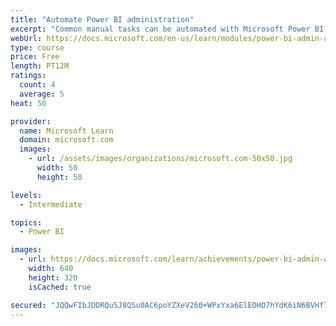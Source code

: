 ```yaml
---
title: "Automate Power BI administration"
excerpt: "Common manual tasks can be automated with Microsoft Power BI Cmdlets for Windows PowerShell and PowerShell core."
webUrl: https://docs.microsoft.com/en-us/learn/modules/power-bi-admin-automate/
type: course
price: Free
length: PT12M
ratings:
  count: 4
  average: 5
heat: 50

provider:
  name: Microsoft Learn
  domain: microsoft.com
  images:
    - url: /assets/images/organizations/microsoft.com-50x50.jpg
      width: 50
      height: 50

levels:
  - Intermediate

topics:
  - Power BI

images:
  - url: https://docs.microsoft.com/learn/achievements/power-bi-admin-automate-social.png
    width: 640
    height: 320
    isCached: true

secured: "JQQwFIbJDDRQuSJ8QSu0AC6poYZXeV260+WPxYxa6ElEOHO7hYdK6iN6BVHf7PAkPOw+0IdTjYxLQ/TqSshF2RnuX3P6xAgINWQOMnZa2s6AP9ILiv8l3mKyLreq6WnY1QZpSCBQqclNGmsPwCvtTS3JOAGbZcEE7tCOMjBFO90sXYchHvK50qHmZaKSWH0TwmJ5dn5S7wtlMgN9MycZxerGCgtQOyjGQCCMHK01j9qq4bkRyam0yQMqdior7Gm4FKwy1jU9xVOVMB0PbOJQIHA00CBjgJo6AQAWCFFbnPo5KJnR8ZPLaw3wC0k8mp+vhWhetVHE/xw7nP9ejgYZ1q5y4ANy7C3T+wc+IeLDgqCdgtW/kzQGFjnkoOuSGAKDAOiKQmelVlFhHQ3IDbozLw==;oRRbXM9bAG9iY/3q/CHk3A=="
---
```


